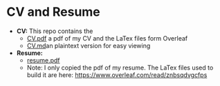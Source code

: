 # CV and Resume

- **CV:** This repo contains the 
	- [CV.pdf](./CV.pdf) a pdf of my CV and the LaTex files form Overleaf
	- [CV.md](./CV.md)an plaintext version for easy viewing 
- **Resume:** 
	- [resume.pdf](./resume.pdf)
	- Note: I only copied the pdf of my resume. The LaTex files used to build it are here: https://www.overleaf.com/read/znbsqdvgcfps
